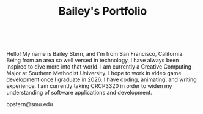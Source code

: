 
<body>
  <header>
    <h1>Bailey's Portfolio</h1>
  </header>

<br>

  <main>
    <p>Hello! My name is Bailey Stern, and I'm from San Francisco, California. Being from an area so well versed in technology, I have always been inspired to dive more into that world. I am currently a Creative Computing Major at Southern Methodist University. I hope to work in video game development once I graduate in 2026. I have coding, animating, and writing experience. I am currently taking CRCP3320 in order to widen my understanding of software applications and development. </p>
  </main>

  <footer>
    <p>bpstern@smu.edu</p>
  </footer>
</body>

